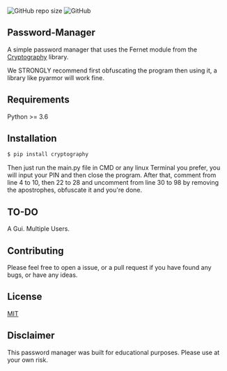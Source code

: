 ![GitHub repo size](https://img.shields.io/github/repo-size/MundaneHassan/Password-Manager) ![GitHub](https://img.shields.io/github/license/MundaneHassan/Password-Manager)
## Password-Manager
A simple password manager that uses the Fernet module from the [Cryptography](https://pypi.org/project/cryptography/) library.

We STRONGLY recommend first obfuscating the program then using it, a library like pyarmor will work fine.

## Requirements 
Python >= 3.6

## Installation

```bash
$ pip install cryptography
```
Then just run the main.py file in CMD or any linux Terminal you prefer, you will input your PIN and then close the program.
After that, comment from line 4 to 10, then 22 to 28 and uncomment from line 30 to 98 by removing the apostrophes, obfuscate it and you're done.

## TO-DO
A Gui.
Multiple Users.

## Contributing
Please feel free to open a issue, or a pull request if you have found any bugs, or have any ideas.

## License
[MIT](https://github.com/MundaneHassan/Password-Manager/blob/main/LICENSE)

## Disclaimer
This password manager was built for educational purposes. Please use at your own risk.





